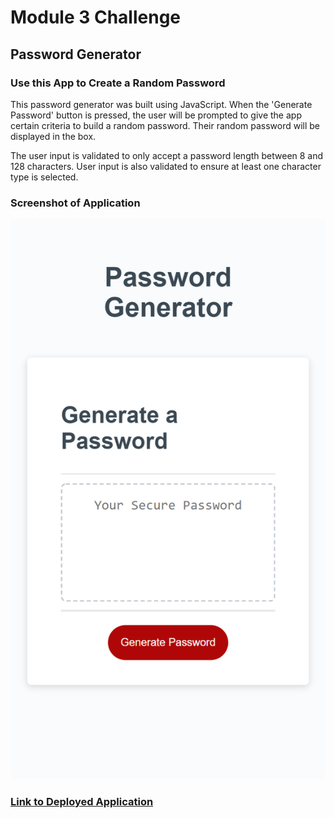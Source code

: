 # Module 3 Challenge

## Password Generator

### Use this App to Create a Random Password

This password generator was built using JavaScript.
When the 'Generate Password' button is pressed,
the user will be prompted to give the app certain criteria to build a random password.
Their random password will be displayed in the box.

The user input is validated to only accept a password length between 8 and 128 characters. User input is also validated to ensure at least one character type is selected.

### Screenshot of Application

![screenshot](/Password-Generator-Screenshot.png)

### [Link to Deployed Application](https://rwaynewhite15.github.io/rwhite-challenge-3/)